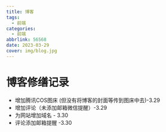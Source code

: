 ```yaml
---
title: 博客
tags:
  - 前端
categories:
  - 前端
abbrlink: 56568
date: 2023-03-29 
cover: img/blog.jpg
---
```


# 博客修缮记录

- 增加腾讯COS图床 (但没有将博客的封面等传到图床中去)-3.29
- 增加评论（未添加邮箱微信提醒）-3.29
- 为网站增加域名 - 3.30
- 评论添加邮箱提醒 -3.30
